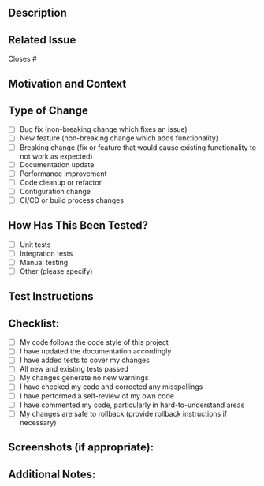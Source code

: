 ## Description

<!--- Describe your changes in detail -->

## Related Issue

<!--- Please link to the issue here: -->

Closes #

## Motivation and Context

<!--- Why is this change required? What problem does it solve? -->

## Type of Change

<!--- Please select the appropriate options -->

- [ ] Bug fix (non-breaking change which fixes an issue)
- [ ] New feature (non-breaking change which adds functionality)
- [ ] Breaking change (fix or feature that would cause existing functionality to not work as expected)
- [ ] Documentation update
- [ ] Performance improvement
- [ ] Code cleanup or refactor
- [ ] Configuration change
- [ ] CI/CD or build process changes

## How Has This Been Tested?

<!--- Please describe how you tested your changes -->

- [ ] Unit tests
- [ ] Integration tests
- [ ] Manual testing
- [ ] Other (please specify)

## Test Instructions

<!--- Please describe how reviewers can test your changes -->

## Checklist:

<!--- Go over all the following points, and put an `x` in all the boxes that apply. -->

- [ ] My code follows the code style of this project
- [ ] I have updated the documentation accordingly
- [ ] I have added tests to cover my changes
- [ ] All new and existing tests passed
- [ ] My changes generate no new warnings
- [ ] I have checked my code and corrected any misspellings
- [ ] I have performed a self-review of my own code
- [ ] I have commented my code, particularly in hard-to-understand areas
- [ ] My changes are safe to rollback (provide rollback instructions if necessary)

## Screenshots (if appropriate):

## Additional Notes:

<!--- Add any additional notes or context about the pull request here. -->
